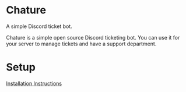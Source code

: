 # Chature
A simple Discord ticket bot.

Chature is a simple open source Discord ticketing bot. You can use it for your server to manage tickets and have a support department.

# Setup

[Installation Instructions](https://docs.twobrake.xyz/guides/chature-setup.html)
